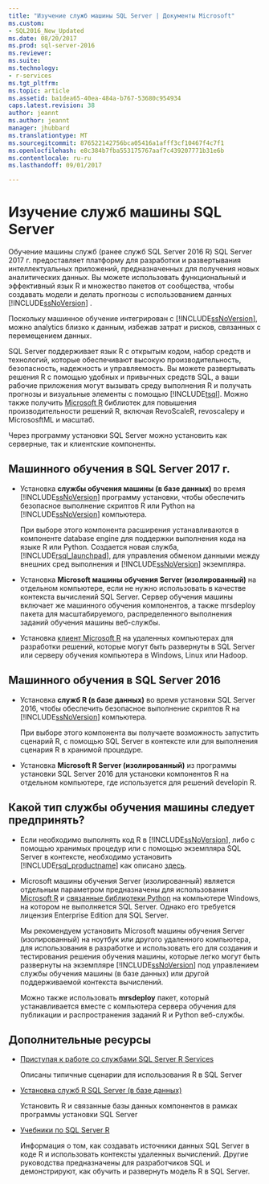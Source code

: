 ```yaml
---
title: "Изучение служб машины SQL Server | Документы Microsoft"
ms.custom:
- SQL2016_New_Updated
ms.date: 08/20/2017
ms.prod: sql-server-2016
ms.reviewer: 
ms.suite: 
ms.technology:
- r-services
ms.tgt_pltfrm: 
ms.topic: article
ms.assetid: ba1dea65-40ea-484a-b767-53680c954934
caps.latest.revision: 38
author: jeannt
ms.author: jeannt
manager: jhubbard
ms.translationtype: MT
ms.sourcegitcommit: 876522142756bca05416a1afff3cf10467f4c7f1
ms.openlocfilehash: e8c384b7fba553175767aaf7c439207771b31e6b
ms.contentlocale: ru-ru
ms.lasthandoff: 09/01/2017

---
```

# <a name="sql-server-machine-learning-services"></a>Изучение служб машины SQL Server

  Обучение машины служб (ранее служб SQL Server 2016 R) SQL Server 2017 г. предоставляет платформу для разработки и развертывания интеллектуальных приложений, предназначенных для получения новых аналитических данных. Вы можете использовать функциональный и эффективный язык R и множество пакетов от сообщества, чтобы создавать модели и делать прогнозы с использованием данных [!INCLUDE[ssNoVersion](../../includes/ssnoversion-md.md)] .
  
  Поскольку машинное обучение интегрирован с [!INCLUDE[ssNoVersion](../../includes/ssnoversion-md.md)], можно analytics близко к данным, избежав затрат и рисков, связанных с перемещением данных.
  
SQL Server поддерживает язык R с открытым кодом, набор средств и технологий, которые обеспечивают высокую производительность, безопасность, надежность и управляемость. Вы можете развертывать решения R с помощью удобных и привычных средств SQL, а ваши рабочие приложения могут вызывать среду выполнения R и получать прогнозы и визуальные элементы с помощью [!INCLUDE[tsql](../../includes/tsql-md.md)]. Можно также получить [Microsoft R](https://docs.microsoft.com/r-server/r-reference/revoscaler/revoscaler) библиотек для повышения производительности решений R, включая RevoScaleR, revoscalepy и MicrososftML и масштаб.
  
Через программу установки SQL Server можно установить как серверные, так и клиентские компоненты.
  
## <a name="machine-learning-in-sql-server-2017"></a>Машинного обучения в SQL Server 2017 г.

+ Установка **службы обучения машины (в базе данных)** во время [!INCLUDE[ssNoVersion](../../includes/ssnoversion-md.md)] программу установки, чтобы обеспечить безопасное выполнение скриптов R или Python на [!INCLUDE[ssNoVersion](../../includes/ssnoversion-md.md)] компьютера.
  
    При выборе этого компонента расширения устанавливаются в компоненте database engine для поддержки выполнения кода на языке R или Python. Создается новая служба, [!INCLUDE[rsql_launchpad](../../includes/rsql-launchpad-md.md)], для управления обменом данными между внешних сред выполнения и [!INCLUDE[ssNoVersion](../../includes/ssnoversion-md.md)] экземпляра.
  
+ Установка **Microsoft машины обучения Server (изолированный)** на отдельном компьютере, если не нужно использовать в качестве контекста вычислений SQL Server. Сервер обучения машины включает же машинного обучения компонентов, а также mrsdeploy пакета для масштабируемого, распределенного выполнения заданий обучения машины веб-службы.
  
+    Установка [клиент Microsoft R](https://docs.microsoft.com/r-server/r-client/what-is-microsoft-r-client) на удаленных компьютерах для разработки решений, которые могут быть развернуты в SQL Server или серверу обучения компьютера в Windows, Linux или Hadoop.

## <a name="machine-learning-in-sql-server-2016"></a>Машинного обучения в SQL Server 2016

+ Установка **служб R (в базе данных)** во время установки SQL Server 2016, чтобы обеспечить безопасное выполнение скриптов R на [!INCLUDE[ssNoVersion](../../includes/ssnoversion-md.md)] компьютера.
  
    При выборе этого компонента вы получаете возможность запустить сценарий R, с помощью SQL Server в контексте или для выполнения сценария R в хранимой процедуре.
  
+   Установка **Microsoft R Server (изолированный)** из программы установки SQL Server 2016 для установки компонентов R на отдельном компьютере, где используется для решений developin R.


## <a name="which-type-of-machine-learning-service-do-i-need"></a>Какой тип службы обучения машины следует предпринять?

+ Если необходимо выполнять код R в [!INCLUDE[ssNoVersion](../../includes/ssnoversion-md.md)], либо с помощью хранимых процедур или с помощью экземпляра SQL Server в контексте, необходимо установить [!INCLUDE[rsql_productname](../../includes/rsql-productname-md.md)] как описано [здесь](../../advanced-analytics/r-services/set-up-sql-server-r-services-in-database.md).

+ Microsoft машины обучения Server (изолированный) является отдельным параметром предназначены для использования [Microsoft R](https://docs.microsoft.com/r-server/r-reference/introducing-r-server-r-package-reference) и [связанные библиотеки Python](../python/what-is-revoscalepy.md) на компьютере Windows, на котором не выполняется SQL Server. Однако его требуется лицензия Enterprise Edition для SQL Server.
    
    Мы рекомендуем установить Microsoft машины обучения Server (изолированный) на ноутбук или другого удаленного компьютера, для использования в разработке и использовать его для создания и тестирования решения обучения машины, которые легко могут быть развернуты на экземпляре [!INCLUDE[ssNoVersion](../../includes/ssnoversion-md.md)] под управлением службы обучения машины \(в базе данных\) или другой поддерживаемой контекста вычислений.
  
    Можно также использовать **mrsdeploy** пакет, который устанавливается вместе с компьютера сервера обучения для публикации и распространения заданий R и Python веб-службы.

## <a name="additional-resources"></a>Дополнительные ресурсы

+ [Приступая к работе со службами SQL Server R Services](../../advanced-analytics/r/getting-started-with-sql-server-r-services.md)
 
    Описаны типичные сценарии для использования R в SQL Server

+ [Установка служб R SQL Server (в базе данных)](../../advanced-analytics/r/set-up-sql-server-r-services-in-database.md)

    Установить R и связанные базы данных компонентов в рамках программы установки SQL Server
  
+ [Учебники по SQL Server R](../../advanced-analytics/tutorials/sql-server-r-tutorials.md)

    Информация о том, как создавать источники данных SQL Server в коде R и использовать контексты удаленных вычислений. Другие руководства предназначены для разработчиков SQL и демонстрируют, как обучить и развернуть модель R в SQL Server.

